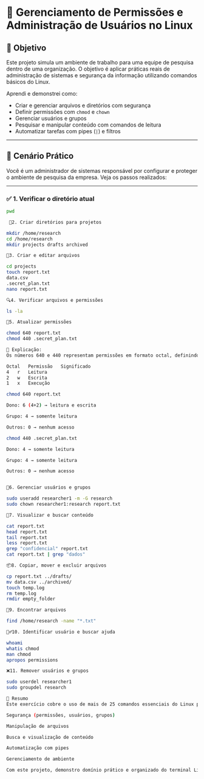 # 🔐 Gerenciamento de Permissões e Administração de Usuários no Linux

## 🧠 Objetivo

Este projeto simula um ambiente de trabalho para uma equipe de pesquisa dentro de uma organização. O objetivo é aplicar práticas reais de administração de sistemas e segurança da informação utilizando comandos básicos do Linux.  

Aprendi e demonstrei como:

- Criar e gerenciar arquivos e diretórios com segurança
- Definir permissões com `chmod` e `chown`
- Gerenciar usuários e grupos
- Pesquisar e manipular conteúdo com comandos de leitura
- Automatizar tarefas com pipes (`|`) e filtros

---

## 🧪 Cenário Prático

Você é um administrador de sistemas responsável por configurar e proteger o ambiente de pesquisa da empresa. Veja os passos realizados:

---

### ✅ 1. Verificar o diretório atual

```bash
pwd

 📂2. Criar diretórios para projetos

mkdir /home/research
cd /home/research
mkdir projects drafts archived

📄3. Criar e editar arquivos

cd projects
touch report.txt 
data.csv 
.secret_plan.txt 
nano report.txt

🔍4. Verificar arquivos e permissões

ls -la

🔐5. Atualizar permissões

chmod 640 report.txt
chmod 440 .secret_plan.txt

📘 Explicação:
Os números 640 e 440 representam permissões em formato octal, definindo quem pode ler, escrever ou executar:

Octal	Permissão	Significado
4	r	Leitura
2	w	Escrita
1	x	Execução

chmod 640 report.txt

Dono: 6 (4+2) → leitura e escrita

Grupo: 4 → somente leitura

Outros: 0 → nenhum acesso

chmod 440 .secret_plan.txt

Dono: 4 → somente leitura

Grupo: 4 → somente leitura

Outros: 0 → nenhum acesso


👤6. Gerenciar usuários e grupos

sudo useradd researcher1 -m -G research
sudo chown researcher1:research report.txt

🧾7. Visualizar e buscar conteúdo

cat report.txt
head report.txt
tail report.txt
less report.txt
grep "confidencial" report.txt
cat report.txt | grep "dados"

📦8. Copiar, mover e excluir arquivos

cp report.txt ../drafts/
mv data.csv ../archived/
touch temp.log
rm temp.log
rmdir empty_folder

🔎9. Encontrar arquivos

find /home/research -name "*.txt"

🙋‍♂️10. Identificar usuário e buscar ajuda

whoami
whatis chmod
man chmod
apropos permissions

❌11. Remover usuários e grupos

sudo userdel researcher1
sudo groupdel research

📝 Resumo
Este exercício cobre o uso de mais de 25 comandos essenciais do Linux para:

Segurança (permissões, usuários, grupos)

Manipulação de arquivos

Busca e visualização de conteúdo

Automatização com pipes

Gerenciamento de ambiente

Com este projeto, demonstro domínio prático e organizado do terminal Linux — uma habilidade essencial para profissionais de infraestrutura, DevOps e segurança.